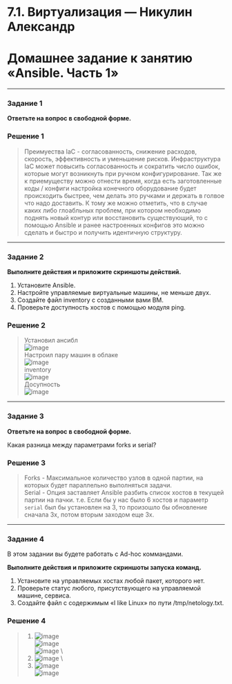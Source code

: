 # 7.1. Виртуализация — Никулин Александр
# Домашнее задание к занятию «Ansible. Часть 1»
---

### Задание 1

**Ответьте на вопрос в свободной форме.**

### Решение 1

> Преимуества IaC - согласованность, снижение расходов, скорость, эффективность и уменьшение рисков.
> Инфраструктура IaC может повысить согласованность и сократить число ошибок, которые могут возникнуть при ручном конфигурирование.
> Так же к приемуществу можно отнести время, когда есть заготовленные коды / конфиги настройка конечного оборудование будет происходить быстрее, чем делать это ручками и держать в голвое что надо доставить.
> К тому же можно отметить, что в случае каких либо глоабльных проблем, при котором необходимо поднять новый контур или восстановить существующий, то с помощью Ansible и ранее настроенных конфигов это можно сделать и быстро и получить идентичную структуру.
 
---

### Задание 2 

**Выполните действия и приложите скриншоты действий.**

1. Установите Ansible.
2. Настройте управляемые виртуальные машины, не меньше двух.
3. Создайте файл inventory с созданными вами ВМ.
4. Проверьте доступность хостов с помощью модуля ping.

### Решение 2
> Установил ансибл \
> ![image](https://github.com/ADNikulin/netology/assets/44374132/37e191e3-effd-473a-b3b4-31735b69e8cf) \
> Настроил пару машин в облаке \
> ![image](https://github.com/ADNikulin/netology/assets/44374132/df54e133-650a-4db7-9d23-fc367efdfb17) \
> inventory \
> ![image](https://github.com/ADNikulin/netology/assets/44374132/2931b964-6828-4c67-ad8b-1b2e3ebc76f2) \
> Досупность \
> ![image](https://github.com/ADNikulin/netology/assets/44374132/aaf968af-ffaf-4ce3-ac5e-93ab493b93f6)


---

### Задание 3 

**Ответьте на вопрос в свободной форме.**

Какая разница между параметрами forks и serial? 

### Решение 3

> Forks - Максимальное количество узлов в одной партии, на которых будет параллельно выполняться задачи. \
> Serial - Опция заставляет Ansible разбить список хостов в текущей партии на пачки.
> т.е. Если бы у нас было 6 хостов и параметр ```serial``` был бы установлен на 3, то произошло бы обновление сначала 3х, потом вторым заходом еще 3х.

---

### Задание 4 

В этом задании вы будете работать с Ad-hoc коммандами.

**Выполните действия и приложите скриншоты запуска команд.**

1. Установите на управляемых хостах любой пакет, которого нет.
2. Проверьте статус любого, присутствующего на управляемой машине, сервиса. 
3. Создайте файл с содержимым «I like Linux» по пути /tmp/netology.txt.

### Решение 4

> 1. ![image](https://github.com/ADNikulin/netology/assets/44374132/3900febb-6d78-4d04-b195-d540392ace5b) \
> ![image](https://github.com/ADNikulin/netology/assets/44374132/4dd95547-0575-4c55-afd6-386fca0d9573) \
> ![image](https://github.com/ADNikulin/netology/assets/44374132/ca63ae45-2b41-4776-b49a-31837a2fa627) \
> 2. ![image](https://github.com/ADNikulin/netology/assets/44374132/0c4a732c-e651-45c8-bc00-11412a64d542) \
> 3. ![image](https://github.com/ADNikulin/netology/assets/44374132/020c7ae0-3b4a-4e17-85bd-a7228b0678fe) \
> ![image](https://github.com/ADNikulin/netology/assets/44374132/3fdd672e-ecd5-45a7-bfc9-b22dcc625ca7)





